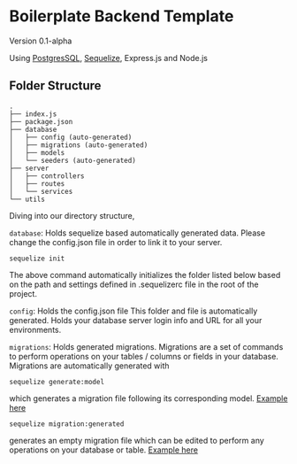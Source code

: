 # Boilerplate Backend Template
Version 0.1-alpha

Using [PostgresSQL](https://node-postgres.com/), [Sequelize](https://sequelize.org/), Express.js and Node.js




## Folder Structure

```
.
├── index.js
├── package.json
├── database
│   ├── config (auto-generated)
│   ├── migrations (auto-generated)
│   ├── models
│   └── seeders (auto-generated)
├── server
│   ├── controllers
│   ├── routes
│   └── services
└── utils

```

Diving into our directory structure,

```database```: Holds sequelize based automatically generated data. Please change the config.json file in order to link it to your server.

    sequelize init

The above command automatically initializes the folder listed below based on the path and settings defined in .sequelizerc file in the root of the project.    

```config```: Holds the config.json file
        This folder and file is automatically generated. Holds your database server login info and URL for all your environments.

 ```migrations```: Holds generated migrations. Migrations are a set of commands to perform operations on your tables / columns or fields in your database. Migrations are automatically generated with 

    sequelize generate:model

which generates a migration file following its corresponding model. [Example here](blob/master/database/migrations/20200217195542-create-todo-item.js)

    sequelize migration:generated

generates an empty migration file which can be edited to perform any operations on your database or table. [Example here](blob/master/database/migrations/20200218111842-todoitem-assoc.js)



